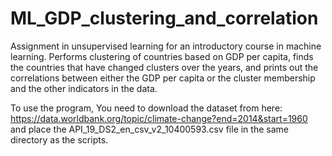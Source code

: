 # ML_GDP_clustering_and_correlation
Assignment in unsupervised learning for an introductory course in machine learning. Performs clustering of countries based on GDP per capita, finds the countries that have changed clusters over the years, and prints out the correlations between either the GDP per capita or the cluster membership and the other indicators in the data.

To use the program, You need to download the dataset from here: https://data.worldbank.org/topic/climate-change?end=2014&start=1960 and place the API_19_DS2_en_csv_v2_10400593.csv file in the same directory as the scripts.
